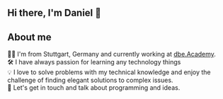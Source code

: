 ## Hi there, I'm Daniel 👋

## About me
🧑‍💻 I'm from Stuttgart, Germany and currently working  at [dbe.Academy](https://www.dbe.academy/).\
🛠️ I have always passion for learning any technology things\
💡 I love to solve problems with my technical knowledge and enjoy the challenge of finding elegant solutions to complex issues.\
💬 Let's get in touch and talk about programming and ideas.  
<!--
**drexlma/drexlma** is a ✨ _special_ ✨ repository because its `README.md` (this file) appears on your GitHub profile.

Here are some ideas to get you started:

- 🔭 I’m currently working on ...
- 🌱 I’m currently learning ...
- 👯 I’m looking to collaborate on ...
- 🤔 I’m looking for help with ...
- 💬 Ask me about ...
- 📫 How to reach me: ...
- 😄 Pronouns: ...
- ⚡ Fun fact: ...
-->
